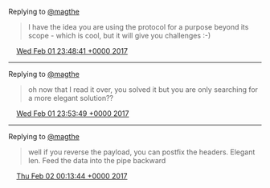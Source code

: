 Replying to [@magthe](https://twitter.com/magthe/status/826922815848853507)

> I have the idea you are using the protocol for a purpose beyond its scope \- which is cool, but it will give you challenges :\-\)

<img src="../../media/tweet.ico" width="12" /> [Wed Feb 01 23:48:41 +0000 2017](https://twitter.com/DromerDenker/status/826940363604529152)

----

Replying to [@magthe](https://twitter.com/magthe/status/826922815848853507)

> oh now that I read it over, you solved it but you are only searching for a more elegant solution??

<img src="../../media/tweet.ico" width="12" /> [Wed Feb 01 23:53:49 +0000 2017](https://twitter.com/DromerDenker/status/826941658952527872)

----

Replying to [@magthe](https://twitter.com/magthe/status/826922815848853507)

> well if you reverse the payload, you can postfix the headers\. Elegant len\. Feed the data into the pipe backward

<img src="../../media/tweet.ico" width="12" /> [Thu Feb 02 00:13:44 +0000 2017](https://twitter.com/DromerDenker/status/826946670592155648)